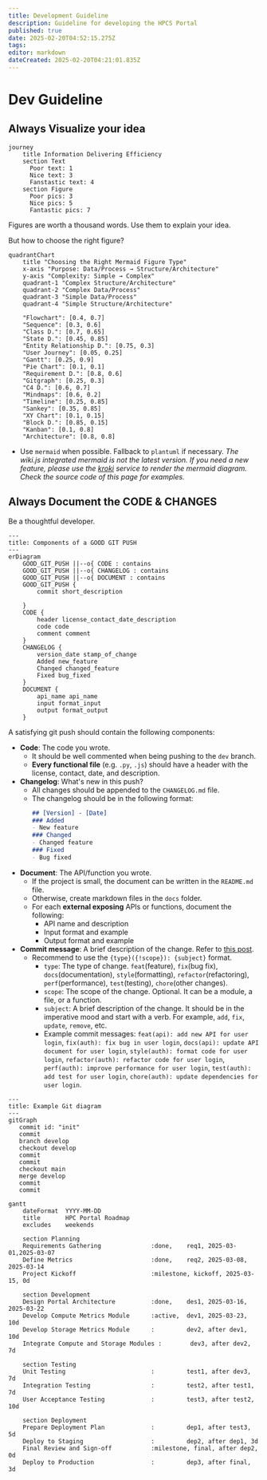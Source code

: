 ```yaml
---
title: Development Guideline
description: Guideline for developing the HPCS Portal
published: true
date: 2025-02-20T04:52:15.275Z
tags: 
editor: markdown
dateCreated: 2025-02-20T04:21:01.835Z
---
```


# Dev Guideline

## Always Visualize your idea

```mermaid
journey
    title Information Delivering Efficiency
    section Text
      Poor text: 1
      Nice text: 3
      Fanstastic text: 4
    section Figure
      Poor pics: 3
      Nice pics: 5
      Fantastic pics: 7
```
Figures are worth a thousand words. Use them to explain your idea. 

But how to choose the right figure?

```mermaid
quadrantChart
    title "Choosing the Right Mermaid Figure Type"
    x-axis "Purpose: Data/Process → Structure/Architecture"
    y-axis "Complexity: Simple → Complex"
    quadrant-1 "Complex Structure/Architecture"
    quadrant-2 "Complex Data/Process"
    quadrant-3 "Simple Data/Process"
    quadrant-4 "Simple Structure/Architecture"

    "Flowchart": [0.4, 0.7]
    "Sequence": [0.3, 0.6]
    "Class D.": [0.7, 0.65]
    "State D.": [0.45, 0.85]
    "Entity Relationship D.": [0.75, 0.3]
    "User Journey": [0.05, 0.25]
    "Gantt": [0.25, 0.9]
    "Pie Chart": [0.1, 0.1]
    "Requirement D.": [0.8, 0.6]
    "Gitgraph": [0.25, 0.3]
    "C4 D.": [0.6, 0.7]
    "Mindmaps": [0.6, 0.2]
    "Timeline": [0.25, 0.85]
    "Sankey": [0.35, 0.85]
    "XY Chart": [0.1, 0.15]
    "Block D.": [0.85, 0.15]
    "Kanban": [0.1, 0.8]
    "Architecture": [0.8, 0.8]
```

- Use `mermaid` when possible. Fallback to `plantuml` if necessary.
*The wiki.js integrated mermaid is not the latest version. If you need a new feature, please use the [kroki](https://kroki.io/) service to render the mermaid diagram. Check the source code of this page for examples.*

## Always Document the CODE & CHANGES

Be a thoughtful developer. 

```mermaid
---
title: Components of a GOOD GIT PUSH
---
erDiagram
    GOOD_GIT_PUSH ||--o{ CODE : contains
    GOOD_GIT_PUSH ||--o{ CHANGELOG : contains
    GOOD_GIT_PUSH ||--o{ DOCUMENT : contains
    GOOD_GIT_PUSH {
        commit short_description

    }
    CODE {
        header license_contact_date_description
        code code
        comment comment
    }
    CHANGELOG {
        version_date stamp_of_change
        Added new_feature
        Changed changed_feature
        Fixed bug_fixed
    }
    DOCUMENT {
        api_name api_name
        input format_input
        output format_output
    }
```

A satisfying git push should contain the following components:
- **Code**: The code you wrote. 
  - It should be well commented when being pushing to the `dev` branch.
  - **Every functional file** (e.g. `.py`, `.js`) should have a header with the license, contact, date, and description.
- **Changelog**: What's new in this push?
  - All changes should be appended to the `CHANGELOG.md` file.
  - The changelog should be in the following format:
    ```markdown
    ## [Version] - [Date]
    ### Added
    - New feature
    ### Changed
    - Changed feature
    ### Fixed
    - Bug fixed
    ```
- **Document**: The API/function you wrote.
  - If the project is small, the document can be written in the `README.md` file.
  - Otherwise, create markdown files in the `docs` folder.
  - For each **external exposing** APIs or functions, document the following:
    - API name and description
    - Input format and example
    - Output format and example
- **Commit message**: A brief description of the change. Refer to [this post](https://github.blog/developer-skills/github/write-better-commits-build-better-projects/).
    - Recommend to use the `{type}({!scope}): {subject}` format.
      - `type`: The type of change. `feat`(feature), `fix`(bug fix), `docs`(documentation), `style`(formatting), `refactor`(refactoring), `perf`(performance), `test`(testing), `chore`(other changes).
      - `scope`: The scope of the change. Optional. It can be a module, a file, or a function.
      - `subject`: A brief description of the change. It should be in the imperative mood and start with a verb. For example, `add`, `fix`, `update`, `remove`, etc.
      - Example commit messages: `feat(api): add new API for user login`, `fix(auth): fix bug in user login`, `docs(api): update API document for user login`, `style(auth): format code for user login`, `refactor(auth): refactor code for user login`, `perf(auth): improve performance for user login`, `test(auth): add test for user login`, `chore(auth): update dependencies for user login`.







```mermaid
---
title: Example Git diagram
---
gitGraph
   commit id: "init"
   commit
   branch develop
   checkout develop
   commit
   commit
   checkout main
   merge develop
   commit
   commit
```


```mermaid
gantt
    dateFormat  YYYY-MM-DD
    title       HPC Portal Roadmap
    excludes    weekends

    section Planning
    Requirements Gathering              :done,    req1, 2025-03-01,2025-03-07
    Define Metrics                      :done,    req2, 2025-03-08, 2025-03-14
    Project Kickoff                     :milestone, kickoff, 2025-03-15, 0d

    section Development
    Design Portal Architecture          :done,    des1, 2025-03-16, 2025-03-22
    Develop Compute Metrics Module      :active,  dev1, 2025-03-23, 10d
    Develop Storage Metrics Module      :         dev2, after dev1, 10d
    Integrate Compute and Storage Modules :        dev3, after dev2, 7d

    section Testing
    Unit Testing                        :         test1, after dev3, 7d
    Integration Testing                 :         test2, after test1, 7d
    User Acceptance Testing             :         test3, after test2, 10d

    section Deployment
    Prepare Deployment Plan             :         dep1, after test3, 5d
    Deploy to Staging                   :         dep2, after dep1, 3d
    Final Review and Sign-off           :milestone, final, after dep2, 0d
    Deploy to Production                :         dep3, after final, 3d

```
